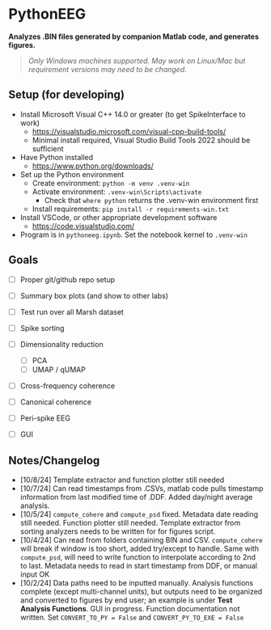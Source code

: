 # PythonEEG

**Analyzes .BIN files generated by companion Matlab code, and generates figures.**

> *Only Windows machines supported. May work on Linux/Mac but requirement versions may need to be changed.*

## Setup (for developing)

- Install Microsoft Visual C++ 14.0 or greater (to get SpikeInterface to work)
  - https://visualstudio.microsoft.com/visual-cpp-build-tools/
  - Minimal install required, Visual Studio Build Tools 2022 should be sufficient
- Have Python installed
  - https://www.python.org/downloads/
- Set up the Python environment
  - Create environment: `python -m venv .venv-win`
  - Activate environment: `.venv-win\Scripts\activate`
    - Check that `where python` returns the .venv-win environment first
  - Install requirements: `pip install -r requirements-win.txt`
- Install VSCode, or other appropriate development software
  - https://code.visualstudio.com/
- Program is in `pythoneeg.ipynb`. Set the notebook kernel to `.venv-win`

## Goals

- [ ] Proper git/github repo setup
- [ ] Summary box plots (and show to other labs)
- [ ] Test run over all Marsh dataset
- [ ] Spike sorting
- [ ] Dimensionality reduction
  - [ ] PCA
  - [ ] UMAP / qUMAP
- [ ] Cross-frequency coherence
- [ ] Canonical coherence
- [ ] Peri-spike EEG
- [ ] GUI


## Notes/Changelog

- [10/8/24] Template extractor and function plotter still needed
- [10/7/24] Can read timestamps from .CSVs, matlab code pulls timestamp information from last modified time of .DDF. Added day/night average analysis.
- [10/5/24] `compute_cohere` and `compute_psd` fixed. Metadata date reading still needed. Function plotter still needed. Template extractor from sorting analyzers needs to be written for for figures script.
- [10/4/24] Can read from folders containing BIN and CSV. `compute_cohere` will break if window is too short, added try/except to handle. Same with `compute_psd`, will need to write function to interpolate according to 2nd to last. Metadata needs to read in start timestamp from DDF, or manual input OK
- [10/2/24] Data paths need to be inputted manually. Analysis functions complete (except multi-channel units), but outputs need to be organized and converted to figures by end user; an example is under **Test Analysis Functions**. GUI in progress. Function documentation not written. Set `CONVERT_TO_PY = False` and `CONVERT_PY_TO_EXE = False`